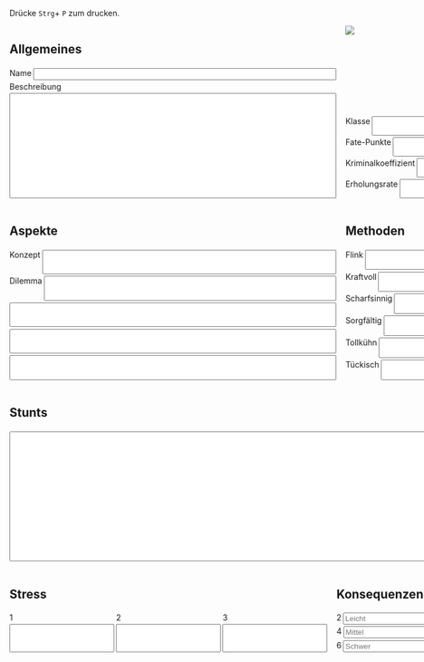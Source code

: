 Drücke `Strg`+ `P` zum drucken.

<div class="character-sheet">
  <div
    class="allgemeines column"
    style="display: grid; gap: 0.2rem; grid-template-rows: auto auto 1fr"
  >
    <h2>Allgemeines</h2>
    <label class="right">Name<input type="text" /></label>
    <label class="bottom">Beschreibung<textarea></textarea></label>
  </div>
  <div
    class="erholungsrate"
    style="display: grid; grid-template-rows: repeat(4, 1fr); gap: 0.2rem"
  >
    <label class="right">Klasse<input type="text" /></label>
    <label class="right">Fate-Punkte<input type="number" /></label>
    <label class="right"
      >Kriminalkoeffizient<input type="number" min="0" max="1000"
    /></label>
    <label class="right">Erholungsrate<input type="text" /></label>
  </div>
  <div class="icon">
    <img
      src="https://frank-mayer.github.io/psycho-pass-pnp/img/Psycho-pass.logo.svg"
    />
  </div>
  <div
    class="aspekte"
    style="display: grid; grid-template-rows: auto repeat(5, 1fr); gap: 0.2rem"
  >
    <h2>Aspekte</h2>
    <label class="right">Konzept<input type="text" /></label>
    <label class="right">Dilemma<input type="text" /></label>
    <input type="text" />
    <input type="text" />
    <input type="text" />
  </div>
  <div
    class="methoden column"
    style="display: grid; grid-template-rows: auto repeat(6, 1fr); gap: 0.2rem"
  >
    <h2>Methoden</h2>
    <label class="right">Flink<input type="text" /></label>
    <label class="right">Kraftvoll<input type="text" /></label>
    <label class="right">Scharfsinnig<input type="text" /></label>
    <label class="right">Sorgfältig<input type="text" /></label>
    <label class="right">Tollkühn<input type="text" /></label>
    <label class="right">Tückisch<input type="text" /></label>
  </div>
  <div class="stunts bottom">
    <h2>Stunts</h2>
    <textarea></textarea>
  </div>
  <div class="stress bottom">
    <h2>Stress</h2>
    <div
      style="display: grid; grid-template-columns: repeat(3, 1fr); gap: 0.2rem"
    >
      <label class="bottom" style="height: 100%">1<input /></label>
      <label class="bottom" style="height: 100%">2<input /></label>
      <label class="bottom" style="height: 100%">3<input /></label>
    </div>
  </div>
  <div
    class="konsequenzen"
    style="display: grid; grid-template-rows: auto repeat(3, 1fr); gap: 0.2rem"
  >
    <h2>Konsequenzen</h2>
    <label class="right">2<input placeholder="Leicht" /></label>
    <label class="right">4<input placeholder="Mittel" /></label>
    <label class="right">6<input placeholder="Schwer" /></label>
  </div>
</div>

<style>
  @media print {
    .character-sheet {
      max-height: 100vh !important;
    }

    .markdown-body > p,
    .markdown-body > h1,
    .markdown-body > .footer {
      display: none !important;
      visibility: collapse !important;
    }
  }

  .character-sheet {
    display: grid;
    grid-template-columns: 1fr 0.5fr 1fr;
    grid-template-rows: repeat(7, 1fr);
    gap: 1rem;
    grid-auto-flow: row;
    grid-template-areas:
      "allgemeines allgemeines icon"
      "allgemeines allgemeines erholungsrate"
      "aspekte aspekte methoden"
      "aspekte aspekte methoden"
      "stunts stunts stunts"
      "stunts stunts stunts"
      "stress konsequenzen konsequenzen";
    max-width: 100%;
  }

  .character-sheet > .allgemeines {
    grid-area: allgemeines;
  }

  .character-sheet > .erholungsrate {
    grid-area: erholungsrate;
  }

  .character-sheet > .icon {
    grid-area: icon;
  }

  .character-sheet > .aspekte {
    grid-area: aspekte;
  }

  .character-sheet > .methoden {
    grid-area: methoden;
  }

  .character-sheet > .stunts {
    grid-area: stunts;
  }

  .character-sheet > .stress {
    grid-area: stress;
  }

  .character-sheet > .konsequenzen {
    grid-area: konsequenzen;
  }

  .character-sheet .column {
    display: flex;
    flex-direction: column;
    gap: 0.2rem;
  }

  .character-sheet textarea {
    resize: none;
  }

  .character-sheet .right {
    display: grid;
    gap: 0.2rem;
    grid-template-columns: auto 1fr;
  }

  .character-sheet .bottom {
    display: grid;
    gap: 0.2rem;
    grid-template-rows: auto 1fr;
  }
</style>
